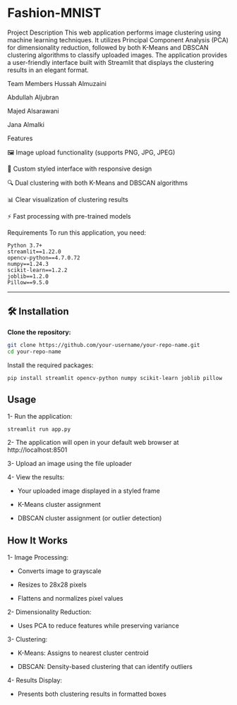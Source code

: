 # Fashion-MNIST

Project Description
This web application performs image clustering using machine learning techniques. It utilizes Principal Component Analysis (PCA) for dimensionality reduction, followed by both K-Means and DBSCAN clustering algorithms to classify uploaded images. The application provides a user-friendly interface built with Streamlit that displays the clustering results in an elegant format.

Team Members
Hussah Almuzaini

Abdullah Aljubran

Majed Alsarawani

Jana Almalki

Features

🖼️ Image upload functionality (supports PNG, JPG, JPEG)

🎨 Custom styled interface with responsive design

🔍 Dual clustering with both K-Means and DBSCAN algorithms

📊 Clear visualization of clustering results

⚡ Fast processing with pre-trained models

Requirements
To run this application, you need:
   ```bach
   Python 3.7+
   streamlit==1.22.0
   opencv-python==4.7.0.72
   numpy==1.24.3
   scikit-learn==1.2.2
   joblib==1.2.0
   Pillow==9.5.0
```

---

## 🛠️ Installation

**Clone the repository:**
   ```bash
   git clone https://github.com/your-username/your-repo-name.git
   cd your-repo-name
```
Install the required packages:
```
pip install streamlit opencv-python numpy scikit-learn joblib pillow
```


## Usage
1- Run the application:
```
streamlit run app.py
```
2- The application will open in your default web browser at http://localhost:8501

3- Upload an image using the file uploader

4- View the results:

* Your uploaded image displayed in a styled frame

* K-Means cluster assignment

* DBSCAN cluster assignment (or outlier detection)

## How It Works
1- Image Processing:

* Converts image to grayscale

* Resizes to 28x28 pixels

* Flattens and normalizes pixel values

2- Dimensionality Reduction:

* Uses PCA to reduce features while preserving variance

3- Clustering:

* K-Means: Assigns to nearest cluster centroid

* DBSCAN: Density-based clustering that can identify outliers

4- Results Display:

* Presents both clustering results in formatted boxes
